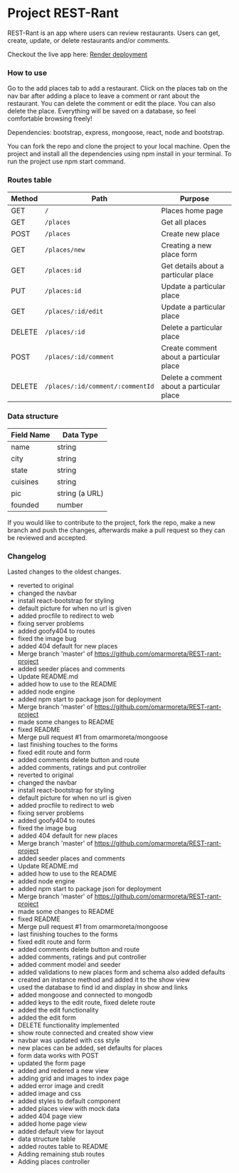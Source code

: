# Project REST-Rant

REST-Rant is an app where users can review restaurants. Users can get, create, update, or delete restaurants and/or comments.

Checkout the live app here: [Render deployment](https://full-rest-rant.onrender.com/)

### How to use

Go to the add places tab to add a restaurant. Click on the places tab on the nav bar after adding a place to leave a comment or rant about the restaurant.
You can delete the comment or edit the place. You can also delete the place. Everything
will be saved on a database, so feel comfortable browsing freely!

Dependencies: bootstrap, express, mongoose, react, node and bootstrap.

You can fork the repo and clone the project to your local machine.
Open the project and install all the dependencies using npm install in your terminal.
To run the project use npm start command.

### Routes table

| Method | Path                             | Purpose                                   |
| ------ | -------------------------------- | ----------------------------------------- |
| GET    | `/`                              | Places home page                          |
| GET    | `/places`                        | Get all places                            |
| POST   | `/places`                        | Create new place                          |
| GET    | `/places/new`                    | Creating a new place form                 |
| GET    | `/places:id`                     | Get details about a particular place      |
| PUT    | `/places:id`                     | Update a particular place                 |
| GET    | `/places/:id/edit`               | Update a particular place                 |
| DELETE | `/places/:id`                    | Delete a particular place                 |
| POST   | `/places/:id/comment`            | Create comment about a particular place   |
| DELETE | `/places/:id/comment/:commentId` | Delete a comment about a particular place |

### Data structure

| Field Name | Data Type      |
| ---------- | -------------- |
| name       | string         |
| city       | string         |
| state      | string         |
| cuisines   | string         |
| pic        | string (a URL) |
| founded    | number         |

If you would like to contribute to the project, fork the repo, make a new branch and push the changes, afterwards make a pull request so they can be reviewed and accepted. 

### Changelog
Lasted changes to the oldest changes.
- reverted to original
- changed the navbar
- install react-bootstrap for styling
- default picture for when no url is given
- added procfile to redirect to web
- fixing server problems
- added goofy404 to routes
- fixed the image bug
- added 404 default for new places
- Merge branch 'master' of https://github.com/omarmoreta/REST-rant-project
- added seeder places and comments
- Update README.md
- added how to use to the README
- added node engine
- added npm start to package json for deployment
- Merge branch 'master' of https://github.com/omarmoreta/REST-rant-project
- made some changes to README
- fixed README
- Merge pull request #1 from omarmoreta/mongoose
- last finishing touches to the forms
- fixed edit route and form
- added comments delete button and route
- added comments, ratings and put controller
- reverted to original
- changed the navbar
- install react-bootstrap for styling
- default picture for when no url is given
- added procfile to redirect to web
- fixing server problems
- added goofy404 to routes
- fixed the image bug
- added 404 default for new places
- Merge branch 'master' of https://github.com/omarmoreta/REST-rant-project
- added seeder places and comments
- Update README.md
- added how to use to the README
- added node engine
- added npm start to package json for deployment
- Merge branch 'master' of https://github.com/omarmoreta/REST-rant-project
- made some changes to README
- fixed README
- Merge pull request #1 from omarmoreta/mongoose
- last finishing touches to the forms
- fixed edit route and form
- added comments delete button and route
- added comments, ratings and put controller
- added comment model and seeder
- added validations to new places form and schema also added defaults
- created an instance method and added it to the show view
- used the database to find id and display in show and links
- added mongoose and connected to mongodb
- added keys to the edit route, fixed delete route
- added the edit functionality
- added the edit form
- DELETE functionality implemented
- show route connected and created show view
- navbar was updated with css style
- new places can be added, set defaults for places
- form data works with POST
- updated the form page
- added and redered a new view
- adding grid and images to index page
- added error image and credit
- added image and css
- added styles to default component
- added places view with mock data
- added 404 page view
- added home page view
- added default view for layout
- data structure table
- added routes table to README
- Adding remaining stub routes
- Adding places controller
